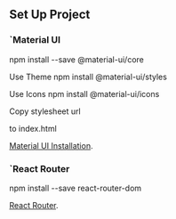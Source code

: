 ## Set Up Project

### `Material UI

npm install --save @material-ui/core

Use Theme
npm install @material-ui/styles

Use Icons
npm install @material-ui/icons

Copy stylesheet url
<link rel="stylesheet" href="https://fonts.googleapis.com/css?family=Roboto:300,400,500,700&display=swap" />
to index.html

[Material UI Installation](https://material-ui.com/getting-started/installation/).

### `React Router

npm install --save react-router-dom

[React Router](https://reacttraining.com/react-router/web/guides/quick-start).
